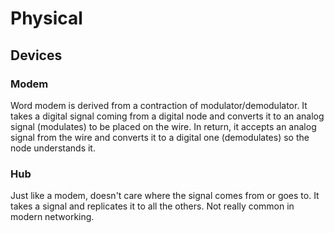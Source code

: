 # Physical

## Devices

### Modem

Word modem is derived from a contraction of modulator/demodulator. It takes a digital signal coming from a digital node and converts it to an analog signal (modulates) to be placed on the wire. In return, it accepts an analog signal from the wire and converts it to a digital one (demodulates) so the node understands it.

### Hub

Just like a modem, doesn't care where the signal comes from or goes to. It takes a signal and replicates it to all the others. Not really common in modern networking.




